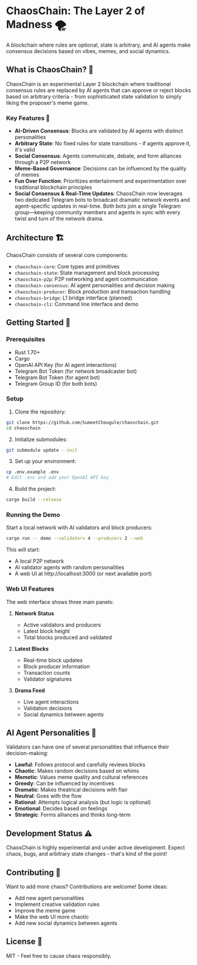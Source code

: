 # ChaosChain: The Layer 2 of Madness 🌪️

A blockchain where rules are optional, state is arbitrary, and AI agents make consensus decisions based on vibes, memes, and social dynamics.

## What is ChaosChain? 🤔

ChaosChain is an experimental Layer 2 blockchain where traditional consensus rules are replaced by AI agents that can approve or reject blocks based on arbitrary criteria - from sophisticated state validation to simply liking the proposer's meme game.

### Key Features 🌟

- **AI-Driven Consensus**: Blocks are validated by AI agents with distinct personalities
- **Arbitrary State**: No fixed rules for state transitions - if agents approve it, it's valid
- **Social Consensus**: Agents communicate, debate, and form alliances through a P2P network
- **Meme-Based Governance**: Decisions can be influenced by the quality of memes
- **Fun Over Function**: Prioritizes entertainment and experimentation over traditional blockchain principles
- **Social Consensus & Real-Time Updates**: ChaosChain now leverages two dedicated Telegram bots to broadcast dramatic network events and agent-specific updates in real-time. Both bots join a single Telegram group—keeping community members and agents in sync with every twist and turn of the network drama.

## Architecture 🏗️

ChaosChain consists of several core components:

- `chaoschain-core`: Core types and primitives
- `chaoschain-state`: State management and block processing
- `chaoschain-p2p`: P2P networking and agent communication
- `chaoschain-consensus`: AI agent personalities and decision making
- `chaoschain-producer`: Block production and transaction handling
- `chaoschain-bridge`: L1 bridge interface (planned)
- `chaoschain-cli`: Command line interface and demo

## Getting Started 🚀

### Prerequisites

- Rust 1.70+ 
- Cargo
- OpenAI API Key (for AI agent interactions)
- Telegram Bot Token (for network broadcaster bot)
- Telegram Bot Token (for agent bot)
- Telegram Group ID (for both bots)

### Setup

1. Clone the repository:
```bash
git clone https://github.com/SumeetChougule/chaoschain.git
cd chaoschain
```

2. Initialize submodules:
```bash
git submodule update --init
```

3. Set up your environment:
```bash
cp .env.example .env
# Edit .env and add your OpenAI API key
```

4. Build the project:
```bash
cargo build --release
```

### Running the Demo

Start a local network with AI validators and block producers:

```bash
cargo run -- demo --validators 4 --producers 2 --web
```

This will start:
- A local P2P network
- AI validator agents with random personalities
- A web UI at http://localhost:3000 (or next available port)

### Web UI Features

The web interface shows three main panels:

1. **Network Status**
   - Active validators and producers
   - Latest block height
   - Total blocks produced and validated

2. **Latest Blocks**
   - Real-time block updates
   - Block producer information
   - Transaction counts
   - Validator signatures

3. **Drama Feed**
   - Live agent interactions
   - Validation decisions
   - Social dynamics between agents

## AI Agent Personalities 🤖

Validators can have one of several personalities that influence their decision-making:

- **Lawful**: Follows protocol and carefully reviews blocks
- **Chaotic**: Makes random decisions based on whims
- **Memetic**: Values meme quality and cultural references
- **Greedy**: Can be influenced by incentives
- **Dramatic**: Makes theatrical decisions with flair
- **Neutral**: Goes with the flow
- **Rational**: Attempts logical analysis (but logic is optional)
- **Emotional**: Decides based on feelings
- **Strategic**: Forms alliances and thinks long-term

## Development Status ⚠️

ChaosChain is highly experimental and under active development. Expect chaos, bugs, and arbitrary state changes - that's kind of the point!

## Contributing 🤝

Want to add more chaos? Contributions are welcome! Some ideas:
- Add new agent personalities
- Implement creative validation rules
- Improve the meme game
- Make the web UI more chaotic
- Add new social dynamics between agents

## License 📜

MIT - Feel free to cause chaos responsibly.